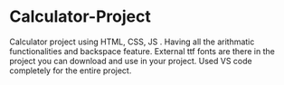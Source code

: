 # Calculator-Project
Calculator project using HTML, CSS, JS . Having all the arithmatic functionalities and backspace feature.
External ttf fonts are there in the project you can download and use in your project.
Used VS code completely for the entire project.
